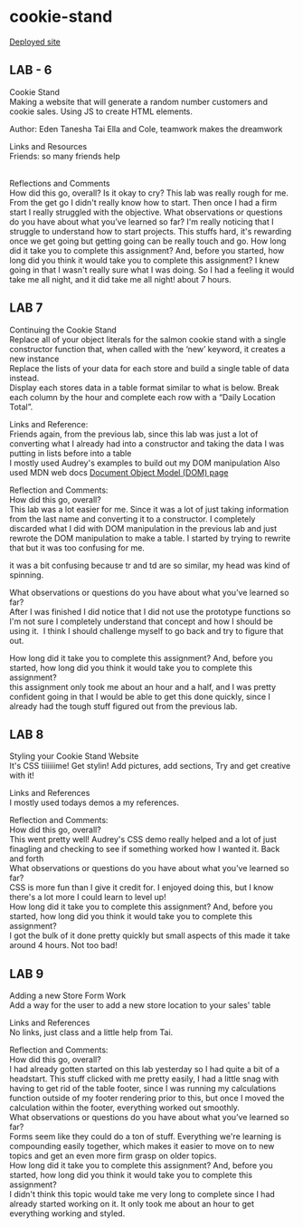 # cookie-stand

[Deployed site](https://eden-brekke.github.io/cookie-stand/)

## LAB - 6
Cookie Stand <br>
Making a website that will generate a random number customers and cookie sales. Using JS to create HTML elements. 
 <br>

Author: Eden Tanesha Tai Ella and Cole, teamwork makes the dreamwork
 <br>

Links and Resources <br>
Friends: so many friends help 

 <br>
Reflections and Comments <br>
How did this go, overall?
  Is it okay to cry? This lab was really rough for me. From the get go I didn't really know how to start. Then once I had a firm start I really struggled with the objective.
What observations or questions do you have about what you’ve learned so far?
  I'm really noticing that I struggle to understand how to start projects. This stuffs hard, it's rewarding once we get going but getting going can be really touch and go. 
How long did it take you to complete this assignment? And, before you started, how long did you think it would take you to complete this assignment? I knew going in that I wasn't really sure what I was doing. So I had a feeling it would take me all night, and it did take me all night! about 7 hours. 

## LAB 7
Continuing the Cookie Stand <br>
Replace all of your object literals for the salmon cookie stand with a single constructor function that, when called with the ‘new’ keyword, it creates a new instance <br>
Replace the lists of your data for each store and build a single table of data instead. <br>
Display each stores data in a table format similar to what is below. Break each column by the hour and complete each row with a “Daily Location Total”. <br>


Links and Reference:<br>
Friends again, from the previous lab, since this lab was just a lot of converting what I already had into a constructor and taking the data I was putting in lists before into a table <br>
I mostly used Audrey's examples to build out my DOM manipulation <nr>
Also used MDN web docs [Document Object Model (DOM) page](https://developer.mozilla.org/en-US/docs/Web/API/Document_Object_Model) <br>


Reflection and Comments: <br>
How did this go, overall?<br>
This lab was a lot easier for me. Since it was a lot of just taking information from the last name and converting it to a constructor. I completely discarded what I did with DOM manipulation in the previous lab and just rewrote the DOM manipulation to make a table. I started by trying to rewrite that but it was too confusing for me. <br>

it was a bit confusing because tr and td are so similar, my head was kind of spinning. <br>

What observations or questions do you have about what you’ve learned so far?<br>
After I was finished I did notice that I did not use the prototype functions so I'm not sure I completely understand that concept and how I should be using it. 
I think I should challenge myself to go back and try to figure that out. <br>

How long did it take you to complete this assignment? And, before you started, how long did you think it would take you to complete this assignment?<br>
this assignment only took me about an hour and a half, and I was pretty confident going in that I would be able to get this done quickly, since I already had the tough stuff figured out from the previous lab. <br>

## LAB 8 
Styling your Cookie Stand Website <br>
It's CSS tiiiiiime! Get stylin! Add pictures, add sections, Try and get creative with it! <br>

Links and References <br>
I mostly used todays demos a my references. <br>

Reflection and Comments: <br>
How did this go, overall? <br>
This went pretty well! Audrey's CSS demo really helped and a lot of just finagling and checking to see if something worked how I wanted it. Back and forth<br>
What observations or questions do you have about what you’ve learned so far?<br>
CSS is more fun than I give it credit for. I enjoyed doing this, but I know there's a lot more I could learn to level up!<br>
How long did it take you to complete this assignment? And, before you started, how long did you think it would take you to complete this assignment?<br>
I got the bulk of it done pretty quickly but small aspects of this made it take around 4 hours. Not too bad! <br>

## LAB 9 
Adding a new Store Form Work <br>
Add a way for the user to add a new store location to your sales' table <br>


Links and References <br>
No links, just class and a little help from Tai. <br>


Reflection and Comments: <br>
How did this go, overall? <br>
I had already gotten started on this lab yesterday so I had quite a bit of a headstart. This stuff clicked with me pretty easily, I had a little snag with having to get rid of the table footer, since I was running my calculations function outside of my footer rendering prior to this, but once I moved the calculation within the footer, everything worked out smoothly. <br>
What observations or questions do you have about what you’ve learned so far?<br>
Forms seem like they could do a ton of stuff. Everything we're learning is compounding easily together, which makes it easier to move on to new topics and get an even more firm grasp on older topics. <br>
How long did it take you to complete this assignment? And, before you started, how long did you think it would take you to complete this assignment?<br> 
I didn't think this topic would take me very long to complete since I had already started working on it. It only took me about an hour to get everything working and styled. <br>